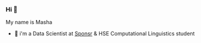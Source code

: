 ### Hi 👋

My name is Masha 
- 🔭 i'm a Data Scientist at [Sponsr](https://sponsr.ru) & HSE Computational Linguistics student  

